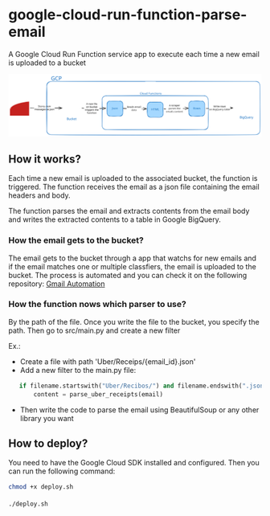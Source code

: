 # google-cloud-run-function-parse-email

A Google Cloud Run Function service app to execute each time a new email is uploaded to a bucket

![Architecture](./docs/parse-email-function.svg)

## How it works?

Each time a new email is uploaded to the associated bucket, the function is triggered. The function receives the email as a json file containing the email headers and body.

The function parses the email and extracts contents from the email body and writes the extracted contents to a table in Google BigQuery.

### How the email gets to the bucket?

The email gets to the bucket through a app that watchs for new emails and if the email matches one or multiple classfiers, the email is uploaded to the bucket. The process is automated and you can check it on the following repository: [Gmail Automation](https://github.com/03felipesampaio/gmail-automation)


### How the function nows which parser to use?

By the path of the file. Once you write the file to the bucket, you specify the path. Then go to src/main.py and create a new filter

Ex.: 
 * Create a file with path 'Uber/Receips/{email_id}.json'
 * Add a new filter to the main.py file: 
 ```python
    if filename.startswith("Uber/Recibos/") and filename.endswith(".json"):
        content = parse_uber_receipts(email)
 ```
 * Then write the code to parse the email using BeautifulSoup or any other library you want

## How to deploy?

You need to have the Google Cloud SDK installed and configured. Then you can run the following command:

```bash
chmod +x deploy.sh

./deploy.sh
```